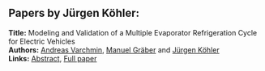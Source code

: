 <h2>Papers by Jürgen Köhler:</h2>
<p>
<b>Title:</b> Modeling and Validation of a Multiple Evaporator Refrigeration Cycle for Electric Vehicles<br />
<b>Authors:</b> <a href="../authors/author_323.html">Andreas Varchmin</a>, <a href="../authors/author_118.html">Manuel Gräber</a> and <a href="../authors/author_163.html">Jürgen Köhler</a><br />
<b>Links:</b> <a href="../abstracts/abstract_30.pdf">Abstract</a>, <a href="../submissions/ecp15118281_VarchminGraberKohler.pdf">Full paper</a>
</p>